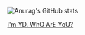 ![Anurag's GitHub stats](https://github-readme-stats.vercel.app/api?username=Yedam101&show_icons=true&theme=tokyonight)  <a href="https://github.com/KnlnKS/leetcode-stats">


I'm YD. WhO ArE YoU?


